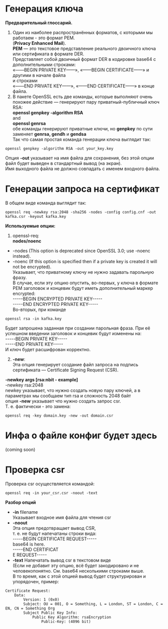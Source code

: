 # Генерация ключа
**Предварительный глоссарий.**<br>
1. Один из наиболее распространённых форматов, с которыми мы работаем - это формат PEM.<br>
(**Privacy Enhanced Mail**).<br>
**PEM** — это текстовое представление реального двоичного ключа или сертификата в формате DER.<br>
Представляет собой двоичный формат DER в кодировке base64 с дополнительными строками:<br>
«——BEGIN PRIVATE KEY——», «——BEGIN CERTIFICATE——» и другими в начале файла<br>
и строками<br>
«——END PRIVATE KEY——», «——END CERTIFICATE——» в конце файла.<br>
2. В пакете OpenSSL есть две команды, которые выполняют очень похожее действие — генерируют пару приватный-публичный ключ RSA:<br>
**openssl genpkey -algorithm RSA**<br>
and<br>
**openssl genrsa**<br>
обе команды генерируют приватные ключи, но **genpkey** по сути заменяет **genrsa, gendh** и **gendsa**<br>
Так что самая простая команда генерации ключа выглядит так:<br>
```
openssl genpkey -algorithm RSA -out your_key.key
```
Опция **-out** указывает на имя файла для сохранения, без этой опции файл будет выведен в стандартный вывод (на экран).<br>
Имя выходного файла не должно совпадать с именем входного файла.<br>

# Генерации запроса на сертификат
В общем виде команда выглядит так:
```
openssl req -newkey rsa:2048 -sha256 -nodes -config config.cnf -out kafka.csr -keyout kafka.key
```
**Используемые опции:**
1. openssl-req:<br>
**nodes/noenc**<br>
 - -nodes (This option is deprecated since OpenSSL 3.0; use -noenc instead).
 - -noenc (If this option is specified then if a private key is created it will not be encrypted).<br>
Указывает, что приватному ключу не нужно задавать парольную фразу.<br>
В случае, если эту опцию опустить, во-первых, у ключа в формате PEM заголовок и концевик будут иметь дополнительный маркер encrypted:<br>
-----BEGIN ENCRYPTED PRIVATE KEY-----<br>
-----END ENCRYPTED PRIVATE KEY-----<br>
Во-вторых, при команде
```
openssl rsa -in kafka.key
```
Будет запрошена заданная при создании парольная фраза. При её успешном введении заголовок и концевик будут изменены на:<br>
-----BEGIN PRIVATE KEY-----<br>
-----END PRIVATE KEY-----<br>
И ключ будет расшифрован корректно.<br>

2. **-new**:<br>
Эта опция генерирует создание файл запроса на подпись сертификата — Certificate Signing Request (CSR).<br>

**-newkey args [rsa:nbit - example]**<br>
-newkey rsa:2048<br>
newkey указывает, что нужно создать новую пару ключей, а в параметрах мы сообщаем тип rsa и сложность 2048 байт<br>
опция **-new** указывает что нужно создать запрос csr.<br>
Т. е. фактически - это замена:<br>
```
openssl req -key domain.key -new -out domain.csr
```

# Инфа о файле конфиг будет здесь
(coming soon)

# Проверка csr

Проверка csr осуществляется командой:
```
openssl req -in your_csr.csr -noout -text
```
**Разбор опций**

* **-in** filename<br>
Указывает входное имя файла для чтения csr<br>
* **-noout**<br>
Эта опция предотвращает вывод CSR,<br>
т. е. не будут напечатаны строки вида:<br>
-----BEGIN CERTIFICATE REQUEST-----<br>
base64 is here.<br>
-----END CERTIFICAT<br>E REQUEST-----
* **-text**
Напечатать вывод csr в текстовом виде<br>
(Если не добавит эту опцию, всё будет закодировано и не человекопонятно. См. base64 несколькими строками выше.<br>
В то время, как с этой опцией вывод будет структурирован и упорядочен, пример:<br>
```
Certificate Request:
    Data:
        Version: 1 (0x0)
        Subject: OU = 001, O = Something, L = London, ST = London, C = EN, CN = Something Org
        Subject Public Key Info:
            Public Key Algorithm: rsaEncryption
                Public-Key: (4096 bit)
```
